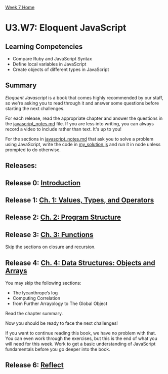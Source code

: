 [Week 7 Home](../)
# U3.W7: Eloquent JavaScript

## Learning Competencies
- Compare Ruby and JavaScript Syntax
- Define local variables in JavaScript
- Create objects of different types in JavaScript

## Summary
*Eloquent Javascript* is a book that comes highly recommended by our staff, so we're asking you to read through it and answer some questions before starting the next challenges.

For each release, read the appropriate chapter and answer the questions in the [javascript_notes.md](javascript_notes.md) file. If you are less into writing, you can always record a video to include rather than text. It's up to you!

For the sections in [javascript_notes.md](javascript_notes.md) that ask you to solve a problem using JavaScript, write the code in [my_solution.js](my_solution.js) and run it in node unless prompted to do otherwise.

## Releases:

## Release 0: [Introduction](http://eloquentjavascript.net/00_intro.html)

## Release 1: [Ch. 1: Values, Types, and Operators](http://eloquentjavascript.net/01_values.html)

## Release 2: [Ch. 2: Program Structure](http://eloquentjavascript.net/02_program_structure.html)

## Release 3: [Ch. 3: Functions](http://eloquentjavascript.net/03_functions.html)

Skip the sections on closure and recursion.

## Release 4: [Ch. 4: Data Structures: Objects and Arrays](http://eloquentjavascript.net/04_data.html)

You may skip the following sections:
- The lycanthrope’s log
- Computing Correlation
- from Further Arrayology to The Global Object

Read the chapter summary.

Now you should be ready to face the next challenges!

If you want to continue reading this book, we have no problem with that. You can even work through the exercises, but this is the end of what you will need for this week. Work to get a basic understanding of JavaScript fundamentals before you go deeper into the book.

## Release 6: [Reflect](https://github.com/Devbootcamp/phase-0-handbook/blob/master/coding-references/reflection-guidelines.md)
